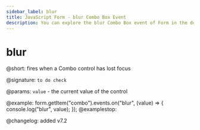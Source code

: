 ```yaml
---
sidebar_label: blur
title: JavaScript Form - blur Combo Box Event 
description: You can explore the blur Combo Box event of Form in the documentation of the DHTMLX JavaScript UI library. Browse developer guides and API reference, try out code examples and live demos, and download a free 30-day evaluation version of DHTMLX Suite 7.
---
```


# blur

@short: fires when a Combo control has lost focus

@signature: `to do check`

@params:
`value` - the current value of the control

@example:
form.getItem("combo").events.on("blur", (value) => {
    console.log("blur", value);
});
@examplestop:

@changelog: added v7.2
